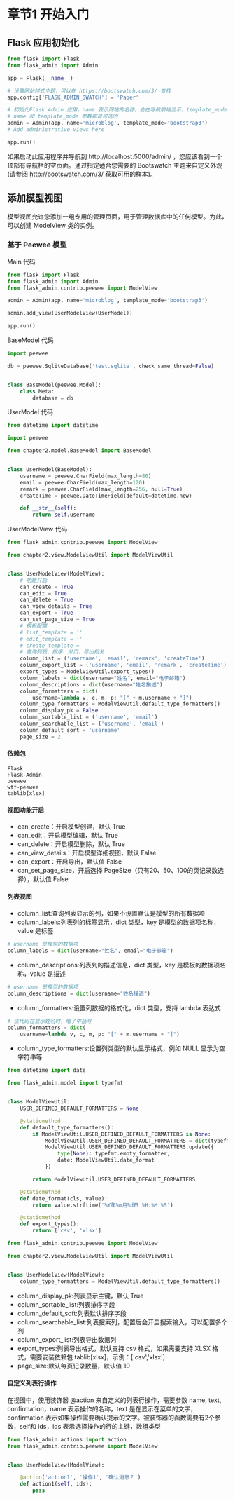 # 章节1 开始入门

## Flask 应用初始化

```python
from flask import Flask
from flask_admin import Admin

app = Flask(__name__)

# 设置网站样式主题，可以在 https://bootswatch.com/3/ 查找
app.config['FLASK_ADMIN_SWATCH'] = 'Paper'

# 初始化Flask Admin 应用，name 表示网站的名称，会在导航前端显示，template_mode 表示模板模式
# name 和 template_mode 参数都是可选的
admin = Admin(app, name='microblog', template_mode='bootstrap3')
# Add administrative views here

app.run()
```

如果启动此应用程序并导航到 http://localhost:5000/admin/ ，您应该看到一个顶部有导航栏的空页面。通过指定适合您需要的
Bootswatch 主题来自定义外观(请参阅 http://bootswatch.com/3/ 获取可用的样本)。

## 添加模型视图

模型视图允许您添加一组专用的管理页面，用于管理数据库中的任何模型。为此，可以创建 ModelView 类的实例。

### 基于 Peewee 模型

Main 代码

```python
from flask import Flask
from flask_admin import Admin
from flask_admin.contrib.peewee import ModelView

admin = Admin(app, name='microblog', template_mode='bootstrap3')

admin.add_view(UserModelView(UserModel))

app.run()
```

BaseModel 代码

```python 
import peewee

db = peewee.SqliteDatabase('test.sqlite', check_same_thread=False)


class BaseModel(peewee.Model):
    class Meta:
        database = db

```

UserModel 代码

```python
from datetime import datetime

import peewee

from chapter2.model.BaseModel import BaseModel


class UserModel(BaseModel):
    username = peewee.CharField(max_length=80)
    email = peewee.CharField(max_length=120)
    remark = peewee.CharField(max_length=256, null=True)
    createTime = peewee.DateTimeField(default=datetime.now)

    def __str__(self):
        return self.username

```

UserModelView 代码

```python
from flask_admin.contrib.peewee import ModelView

from chapter2.view.ModelViewUtil import ModelViewUtil


class UserModelView(ModelView):
    # 功能开启
    can_create = True
    can_edit = True
    can_delete = True
    can_view_details = True
    can_export = True
    can_set_page_size = True
    # 模板配置
    # list_template = ''
    # edit_template = ''
    # create_template =
    # 查询列表、排序、分页、导出相关
    column_list = ('username', 'email', 'remark', 'createTime')
    column_export_list = ('username', 'email', 'remark', 'createTime')
    export_types = ModelViewUtil.export_types()
    column_labels = dict(username="姓名", email="电子邮箱")
    column_descriptions = dict(username="姓名描述")
    column_formatters = dict(
        username=lambda v, c, m, p: "[" + m.username + "]")
    column_type_formatters = ModelViewUtil.default_type_formatters()
    column_display_pk = False
    column_sortable_list = ('username', 'email')
    column_searchable_list = ('username', 'email')
    column_default_sort = 'username'
    page_size = 2

```

#### 依赖包

```text
Flask
Flask-Admin
peewee
wtf-peewee
tablib[xlsx]
```

#### 视图功能开启

- can_create：开启模型创建，默认 True
- can_edit：开启模型编辑，默认 True
- can_delete：开启模型删除，默认 True
- can_view_details：开启模型详细视图，默认 False
- can_export：开启导出，默认值 False
- can_set_page_size，开启选择 PageSize（只有20、50、100的页记录数选择），默认值 False

#### 列表视图

- column_list:查询列表显示的列，如果不设置默认是模型的所有数据项
- column_labels:列表列的标签显示，dict 类型，key 是模型的数据项名称，value 是标签

```python
# username 是模型的数据项
column_labels = dict(username="姓名", email="电子邮箱")
```

- column_descriptions:列表列的描述信息，dict 类型，key 是模板的数据项名称，value 是描述

```python
# username 是模型的数据项
column_descriptions = dict(username="姓名描述")
```

- column_formatters:设置列数据的格式化，dict 类型，支持 lambda 表达式

```python
# 该代码在显示姓名时，增了中括号
column_formatters = dict(
    username=lambda v, c, m, p: "[" + m.username + "]")
```

- column_type_formatters:设置列类型的默认显示格式，例如 NULL 显示为空字符串等

```python
from datetime import date

from flask_admin.model import typefmt


class ModelViewUtil:
    USER_DEFINED_DEFAULT_FORMATTERS = None

    @staticmethod
    def default_type_formatters():
        if ModelViewUtil.USER_DEFINED_DEFAULT_FORMATTERS is None:
            ModelViewUtil.USER_DEFINED_DEFAULT_FORMATTERS = dict(typefmt.BASE_FORMATTERS)
            ModelViewUtil.USER_DEFINED_DEFAULT_FORMATTERS.update({
                type(None): typefmt.empty_formatter,
                date: ModelViewUtil.date_format
            })

        return ModelViewUtil.USER_DEFINED_DEFAULT_FORMATTERS

    @staticmethod
    def date_format(cls, value):
        return value.strftime('%Y年%m月%d日 %H:%M:%S')

    @staticmethod
    def export_types():
        return ['csv', 'xlsx']
```

```python
from flask_admin.contrib.peewee import ModelView

from chapter2.view.ModelViewUtil import ModelViewUtil


class UserModelView(ModelView):
    column_type_formatters = ModelViewUtil.default_type_formatters()
```

- column_display_pk:列表显示主键，默认 True
- column_sortable_list:列表排序字段
- column_default_soft:列表默认排序字段
- column_searchable_list:列表搜索列，配置后会开启搜索输入，可以配置多个列
- column_export_list:列表导出数据列
- export_types:列表导出格式，默认支持 csv 格式，如果需要支持 XLSX 格式，需要安装依赖包 tablib[xlsx]，示例：['csv','xlsx']
- page_size:默认每页记录数量，默认值 10

#### 自定义列表行操作

在视图中，使用装饰器 @action 来自定义的列表行操作，需要参数 name, text, confirmation，name 表示操作的名称，text
是在显示在菜单的文字，confirmation 表示如果操作需要确认提示的文字。被装饰器的函数需要有2个参数，self和 ids，ids
表示选择操作的行的主键，数组类型

```python
from flask_admin.actions import action
from flask_admin.contrib.peewee import ModelView


class UserModelView(ModelView):

    @action('action1', '操作1', '确认消息？')
    def action1(self, ids):
        pass

```